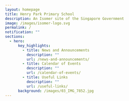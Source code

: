```yaml
---
layout: homepage
title: Henry Park Primary School
description: An Isomer site of the Singapore Government
image: /images/isomer-logo.svg
permalink: /
notification: ""
sections:
  - hero:
      key_highlights:
        - title: News and Announcements
          description: ""
          url: /news-and-announcements/
        - title: Calendar of Events
          description: ""
          url: /calendar-of-events/
        - title: Useful Links
          description: ""
          url: /useful-links/
      background: /images/03_IMG_7852.jpg
---
```

